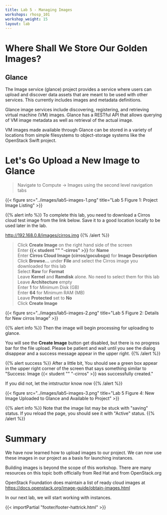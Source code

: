 ```yaml
---
title: Lab 5 - Managing Images
workshops: rhosp_101
workshop_weight: 15
layout: lab
---
```


# Where Shall We Store Our Golden Images?

## Glance

The Image service (glance) project provides a service where users can upload and discover data assets that are meant to be used with other services. This currently includes images and metadata definitions.

Glance image services include discovering, registering, and retrieving virtual machine (VM) images. Glance has a RESTful API that allows querying of VM image metadata as well as retrieval of the actual image.

VM images made available through Glance can be stored in a variety of locations from simple filesystems to object-storage systems like the OpenStack Swift project.

# Let's Go Upload a New Image to Glance

> Navigate to Compute -> Images using the second level navigation tabs  

{{< figure src="../images/lab5-images-1.png" title="Lab 5 Figure 1: Project Image Listing" >}}

{{% alert info %}}
To complete this lab, you need to download a Cirros cloud test image from the link below. Save it to a good location locally to be used later in the lab.

http://192.168.0.8/images/cirros.img
{{% /alert %}}

> Click **Create Image** on the right hand side of the screen  
> Enter **{{< student "" "-cirros" >}}** for **Name**  
> Enter **Cirros Cloud Image (cirros/gocubsgo)** for **Image Description**  
> Click **Browse...** under **File** and select the Cirros image you downloaded for this lab  
> Select **Raw** for **Format**  
> Leave **Kernel** and **Ramdisk** alone. No need to select them for this lab  
> Leave **Architecture** empty  
> Enter **1** for Minimum Disk (GB)  
> Enter **64** for Minimum RAM (MB)  
> Leave **Protected** set to **No**  
> Click **Create Image**

{{< figure src="../images/lab5-images-2.png" title="Lab 5 Figure 2: Details for New cirros Image" >}}

{{% alert info %}}
Then the image will begin processing for uploading to glance.

You will see the **Create Image** button get disabled, but there is no progress bar for the file upload. Please be patient and wait until you see the dialog disappear and a success message appear in the upper right.
{{% /alert %}}

{{% alert success %}}
After a little bit, You should see a green box appear in the upper right corner of the screen that says something similar to "Success: Image {{< student "" "-cirros" >}} was successfully created."

If you did not, let the intstructor know now
{{% /alert %}}

{{< figure src="../images/lab5-images-3.png" title="Lab 5 Figure 4: New Image Uploaded to Glance and Available to Project" >}}

{{% alert info %}}
Note that the image list may be stuck with "saving" status. If you reload the page, you should see it with "Active" status.
{{% /alert %}}

# Summary

We have now learned how to upload images to our project. We can now use these images in our project as a basis for launching instances.

Building images is beyond the scope of this workshop. There are many resources on this topic both officially from Red Hat and from OpenStack.org

OpenStack Foundation does maintain a list of ready cloud images at https://docs.openstack.org/image-guide/obtain-images.html

In our next lab, we will start working with instances.

{{< importPartial "footer/footer-hattrick.html" >}}
